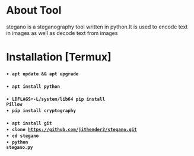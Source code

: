 # About Tool 
stegano is a steganography tool written in python.It is used to encode text in images as well as decode text from images 
# Installation [Termux]
• <p1>&nbsp;<code><b>apt update && apt upgrade</b> </code></p2></br>
• <p1>&nbsp;<code><b>apt install python</b> </code></p1></br>
• <p1>&nbsp;<code><b>LDFLAGS=-L/system/lib64 pip   install Pillow</b></code></p1></br>
• <p1>&nbsp;<code><b>pip install cryptography</b> </code></p1></br>
• <p1>&nbsp;<code><b>apt install git</b> </code></p2></br>
• <p1>&nbsp;<code><b>clone https://github.com/jithender2/stegano.git</b></code></p1></br>
• <p1>&nbsp;<code><b>cd stegano</b></code></p1></br>
• <p1>&nbsp;<code><b>python stegano.py</b></code></p1></br>
